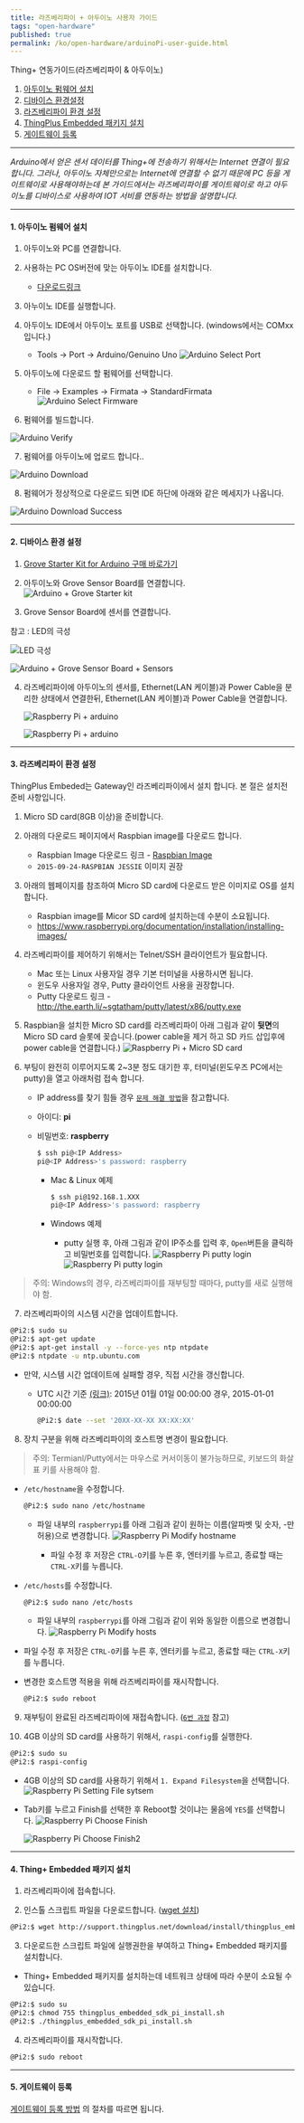 ```yaml
---
title: 라즈베리파이 + 아두이노 사용자 가이드
tags: "open-hardware"
published: true
permalink: /ko/open-hardware/arduinoPi-user-guide.html
---
```


Thing+ 연동가이드(라즈베리파이 & 아두이노)
<div id='id-windows'></div>

1. [아두이노 펌웨어 설치](#id-firmware)
2. [디바이스 환경설정](#id-setting)
3. [라즈베리파이 환경 설정](#id-pi-setting)
3. [ThingPlus Embedded 패키지 설치](#id-package)
4. [게이트웨이 등록](#id-register)




---
_Arduino에서 얻은 센서 데이터를 Thing+에 전송하기 위해서는 Internet 연결이 필요합니다. 그러나, 아두이노 자체만으로는 Internet에 연결할 수 없기 때문에 PC 등을 게이트웨이로 사용해야하는데 본 가이드에서는 라즈베리파이를 게이트웨이로 하고 아두이노를 디바이스로 사용하여 IOT 서비를 연동하는 방법을 설명합니다._



---

#### 1. 아두이노 펌웨어 설치

1) 아두이노와 PC를 연결합니다.


2) 사용하는 PC OS버전에 맞는 아두이노 IDE를 설치합니다.

   - [다운로드링크](https://www.arduino.cc/en/Main/Software)


3) 아누이노 IDE를 실행합니다.



4) 아두이노 IDE에서 아두이노 포트를 USB로 선택합니다. (windows에서는 COMxx 입니다.)

   - Tools -> Port -> Arduino/Genuino Uno
![Arduino Select Port](/assets/arduino_ide_select_port.png)


5) 아두이노에 다운로드 할 펌웨어를 선택합니다.

   - File -> Examples -> Firmata -> StandardFirmata
![Arduino Select Firmware](/assets/arduino_ide_select_firmare.png)


6) 펌웨어를 빌드합니다.

![Arduino Verify](/assets/arduino_ide_verify.png)


7) 펌웨어를 아두이노에 업로드 합니다..

![Arduino Download](/assets/arduino_ide_upload.png)


8) 펌웨어가 정상적으로 다운로드 되면 IDE 하단에 아래와 같은 메세지가 나옵니다.

![Arduino Download Success](/assets/arduino_ide_upload_done.png)



<div id='id-setting'></div>


---

#### 2. 디바이스 환경 설정 

1) <a href="https://www.icbanq.com/P005710113/S" target="_blank"> Grove Starter Kit for Arduino 구매 바로가기</a>

2) 아두이노와 Grove Sensor Board를 연결합니다.
![Arduino + Grove Starter kit](/assets/arduino_grove_board.png)

3) Grove Sensor Board에 센서를 연결합니다.

<p class="dwExpand"> 참고 : LED의 극성</p>

![LED 극성](/assets/led.png)

<div class="dwExpand2"></div>

![Arduino + Grove Sensor Board + Sensors](/assets/arduino_sensors.png)


4) 라즈베리파이에 아두이노의 센서를, Ethernet(LAN 케이블)과 Power Cable을 분리한 상태에서 연결한뒤, Ethernet(LAN 케이블)과 Power Cable을 연결합니다.

   ![Raspberry Pi + arduino](/assets/adupi1.png)

   ![Raspberry Pi + arduino](/assets/adupi2.png)


<div id='id-pi-setting'></div>

---

#### 3. 라즈베리파이 환경 설정


ThingPlus Embeded는 Gateway인 라즈베리파이에서 설치 합니다. 본 절은 설치전 준비 사항입니다.

1) Micro SD card(8GB 이상)을 준비합니다.

2) 아래의 다운로드 페이지에서 Raspbian image를 다운로드 합니다.

   - Raspbian Image 다운로드 링크 - [Raspbian Image](https://downloads.raspberrypi.org/raspbian/images/raspbian-2015-09-28/2015-09-24-raspbian-jessie.zip)
   - `2015-09-24-RASPBIAN JESSIE` 이미지 권장

3) 아래의 웹페이지를 참조하여 Micro SD card에 다운로드 받은 이미지로 OS를 설치합니다.

   - Raspbian image를 Micor SD card에 설치하는데 수분이 소요됩니다.
   - https://www.raspberrypi.org/documentation/installation/installing-images/

4) 라즈베리파이를 제어하기 위해서는 Telnet/SSH 클라이언트가 필요합니다.

   - Mac 또는 Linux 사용자일 경우 기본 터미널을 사용하시면 됩니다.
   - 윈도우 사용자일 경우, Putty 클라이언트 사용을 권장합니다.
   - Putty 다운로드 링크 - http://the.earth.li/~sgtatham/putty/latest/x86/putty.exe

5) Raspbian을 설치한 Micro SD card를 라즈베리파이 아래 그림과 같이 **뒷면**의 Micro SD card 슬롯에 꽂습니다.(power cable을 제거 하고 SD 카드 삽입후에 power cable을 연결합니다.)
   ![Raspberry Pi + Micro SD card](/assets/insert_sdcard.png)

<div id='id-pi-setting-seventh'></div>

6) 부팅이 완전히 이루어지도록 2~3분 정도 대기한 후, 터미널(윈도우즈 PC에서는 putty)을 열고 아래처럼 접속 합니다.

   - IP address를 찾기 힘들 경우 [`문제 해결 방법`](/ko/help/troubleshooting.html)을 참고합니다.

   - 아이디: **pi**
   - 비밀번호: **raspberry**

     ```bash
     $ ssh pi@<IP Address>
     pi@<IP Address>'s password: raspberry
     ```
       - Mac & Linux 예제

         ```bash
         $ ssh pi@192.168.1.XXX
         pi@<IP Address>'s password: raspberry
         ```

       - Windows 예제

         - putty 실행 후, 아래 그림과 같이 IP주소를 입력 후, `Open`버튼을 클릭하고 비밀번호를 입력합니다.
         ![Raspberry Pi putty login](/assets/putty_login.png)
         ![Raspberry Pi putty login](/assets/putty_login_2.png)

> 주의: Windows의 경우, 라즈베리파이를 재부팅할 때마다, putty를 새로 실행해야 함.

7) 라즈베리파이의 시스템 시간을 업데이트합니다.

```bash
@Pi2:$ sudo su
@Pi2:$ apt-get update
@Pi2:$ apt-get install -y --force-yes ntp ntpdate
@Pi2:$ ntpdate -u ntp.ubuntu.com
```

- 만약, 시스템 시간 업데이트에 실패할 경우, 직접 시간을 갱신합니다.

  - UTC 시간 기준 [(링크)](http://www.worldtimeserver.com/current_time_in_UTC.aspx): 2015년 01월 01일 00:00:00 경우, 2015-01-01 00:00:00

    ```bash
    @Pi2:$ date --set '20XX-XX-XX XX:XX:XX'
    ```

8) 장치 구분을 위해 라즈베리파이의 호스트명 변경이 필요합니다.

> 주의: Termianl/Putty에서는 마우스로 커서이동이 불가능하므로, 키보드의 화살표 키를 사용해야 함.

 - `/etc/hostname`을 수정합니다.

   ```bash
   @Pi2:$ sudo nano /etc/hostname
   ```

   - 파일 내부의 `raspberrypi`를 아래 그림과 같이 원하는 이름(알파벳 및 숫자, -만 허용)으로 변경합니다.
   ![Raspberry Pi Modify hostname](/assets/modify_hostname.png)

     - 파일 수정 후 저장은 `CTRL-O`키를 누른 후, 엔터키를 누르고, 종료할 때는 `CTRL-X`키를 누릅니다.


 - `/etc/hosts`를 수정합니다.

   ```bash
   @Pi2:$ sudo nano /etc/hosts
   ```

   - 파일 내부의 `raspberrypi`를 아래 그림과 같이 위와 동일한 이름으로 변경합니다.
   ![Raspberry Pi Modify hosts](/assets/modify_hostname_2.png)

 - 파일 수정 후 저장은 `CTRL-O`키를 누른 후, 엔터키를 누르고, 종료할 때는 `CTRL-X`키를 누릅니다.


- 변경한 호스트명 적용을 위해 라즈베리파이를 재시작합니다.

  ```bash
  @Pi2:$ sudo reboot
  ```

9) 재부팅이 완료된 라즈베리파이에 재접속합니다. ([`6번 과정`](#id-pi-setting-seventh) 참고)

10) 4GB 이상의 SD card를 사용하기 위해서, `raspi-config`를 실행한다.

```bash
@Pi2:$ sudo su
@Pi2:$ raspi-config
```


  - 4GB 이상의 SD card를 사용하기 위해서 `1. Expand Filesystem`을 선택합니다.
    ![Raspberry Pi Setting File sytsem](/assets/expand_file_system.png)

   
  - Tab키를 누르고 Finish를 선택한 후 Reboot할 것이냐는 물음에 `YES`를 선택합니다.
    ![Raspberry Pi Choose Finish](/assets/choose_finish.png)

    ![Raspberry Pi Choose Finish2](/assets/choose_finish_2.png)

   
<div id='id-package'></div>


---

#### 4. Thing+ Embedded 패키지 설치

1) 라즈베리파이에 접속합니다.

2) 인스톨 스크립트 파일을 다운로드합니다. ([wget 설치](/ko/help/faq.html#install_wget))

```bash
@Pi2:$ wget http://support.thingplus.net/download/install/thingplus_embedded_sdk_pi_arduino_install.sh
```


3) 다운로드한 스크립트 파일에 실행권한을 부여하고 Thing+ Embedded 패키지를 설치합니다.

- Thing+ Embedded 패키지를 설치하는데 네트워크 상태에 따라 수분이 소요될 수 있습니다.

```bash
@Pi2:$ sudo su
@Pi2:$ chmod 755 thingplus_embedded_sdk_pi_install.sh
@Pi2:$ ./thingplus_embedded_sdk_pi_install.sh
```

4) 라즈베리파이를 재시작합니다.

~~~ bash
@Pi2:$ sudo reboot
~~~
<div id='id-register'></div>


---

#### 5. 게이트웨이 등록
[게이트웨이 등록 방법](/ko/user-guide/registration.html#id-gateway) 의 절차를 따르면 됩니다.

<!-- <a href="#" class="back-to-top" id="up" style="display: block;"><i class="fa fa-arrow-circle-up"></i></a> -->

<div class='scrolltop'>
    <div class='scroll icon'><i class="fa fa-arrow-circle-up"></i></div>
</div>
